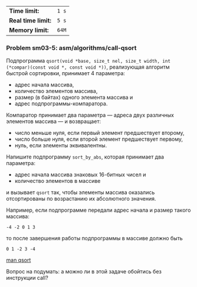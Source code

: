 |                      |       |
|----------------------|-------|
| **Time limit:**      | `1 s` |
| **Real time limit:** | `5 s` |
| **Memory limit:**    | `64M` |


### Problem sm03-5: asm/algorithms/call-qsort

Подпрограмма `qsort(void *base, size_t nel, size_t width, int (*compar)(const void *, const void
*))`, реализующая алгоритм быстрой сортировки, принимает 4 параметра:

* адрес начала массива,
* количество элементов массива,
* размер (в байтах) одного элемента массива и
* адрес подпрограммы-компаратора.

Компаратор принимает два параметра — адреса двух различных элементов массива — и возвращает:

* число меньше нуля, если первый элемент предшествует второму,
* число больше нуля, если второй элемент предшествует первому,
* нуль, если элементы эквивалентны.

Напишите подпрограмму `sort_by_abs`, которая принимает два параметра:

* адрес начала массива знаковых 16-битных чисел и
* количество элементов в массиве

и вызывает `qsort` так, чтобы элементы массива оказались отсортированы по возрастанию их абсолютного
значения.

Например, если подпрограмме передали адрес начала и размер такого массива:

    
    
    -4 -2 0 1 3

то после завершения работы подпрограммы в массиве должно быть

    
    
    0 1 -2 3 -4

[man qsort](https://linux.die.net/man/3/qsort)

Вопрос на подумать: а можно ли в этой задаче обойтись без инструкции call?

